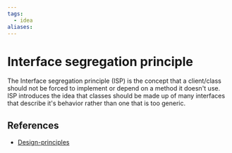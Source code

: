 ```yaml
---
tags:
  - idea
aliases:
---
```


# Interface segregation principle

The Interface segregation principle (ISP) is the concept that a client/class should not be forced to implement or depend on a method it doesn't use. ISP introduces the idea that classes should be made up of many interfaces that describe it's behavior rather than one that is too generic.

## References

- [Design-principles](Design-principles.md)
